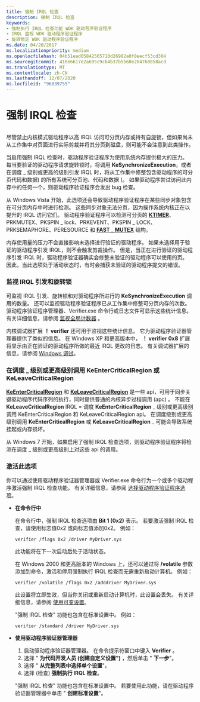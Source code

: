 ```yaml
---
title: 强制 IRQL 检查
description: 强制 IRQL 检查
keywords:
- 强制执行 IRQL 检查功能 WDK 驱动程序验证程序
- IRQL 监视 WDK 驱动程序验证程序
- 旋转锁定 WDK 驱动程序验证程序
ms.date: 04/20/2017
ms.localizationpriority: medium
ms.openlocfilehash: 04b51ead05842565710d26982a0f8eecf53cd304
ms.sourcegitcommit: 418e6617e2a695c9cb4b37b5b60e264760858acd
ms.translationtype: MT
ms.contentlocale: zh-CN
ms.lasthandoff: 12/07/2020
ms.locfileid: "96839755"
---
```

# <a name="force-irql-checking"></a>强制 IRQL 检查


## <span id="ddk_forcing_irql_checking_tools"></span><span id="DDK_FORCING_IRQL_CHECKING_TOOLS"></span>


尽管禁止内核模式驱动程序以高 IRQL 访问可分页内存或持有自旋锁，但如果尚未从工作集中对页面进行实际剪裁并将其分页到磁盘，则可能不会注意到此类操作。

当启用强制 IRQL 检查时，驱动程序验证程序为使用系统内存提供极大的压力。 每当要验证的驱动程序请求旋转锁时，将调用 **KeSynchronizeExecution**，或者在调度 \_ 级别或更高的级别引发 IRQL 时，将从工作集中修整包含驱动程序的可分页代码和数据) 的所有系统可分页池、代码和数据 (。 如果驱动程序尝试访问此内存中的任何一个，则驱动程序验证程序会发出 bug 检查。

从 Windows Vista 开始，此选项还会导致驱动程序验证程序在某些同步对象包含在可分页内存中时进行检测。 这些同步对象无法分页，因为操作系统内核正在以提升的 IRQL 访问它们。 驱动程序验证程序可以检测可分页的 [**KTIMER**](../kernel/eprocess.md)、PRKMUTEX、PKSPIN \_ lock、PRKEVENT、PKSPIN \_ LOCK、PRKSEMAPHORE、PERESOURCE 和 [**FAST \_ MUTEX**](../kernel/eprocess.md) 结构。

内存使用量的压力不会直接影响未选择进行验证的驱动程序。 如果未选择用于验证的驱动程序引发 IRQL，则不会触发剪裁操作。 但是，当正在进行验证的驱动程序引发 IRQL 时，驱动程序验证器确实会修整未验证的驱动程序可以使用的页。 因此，当此选项处于活动状态时，有时会捕获未验证的驱动程序提交的错误。

### <a name="span-idmonitoring_irql_raises_and_spin_locksspanspan-idmonitoring_irql_raises_and_spin_locksspanmonitoring-irql-raises-and-spin-locks"></a><span id="monitoring_irql_raises_and_spin_locks"></span><span id="MONITORING_IRQL_RAISES_AND_SPIN_LOCKS"></span>监视 IRQL 引发和旋转锁

可监视 IRQL 引发、旋转锁和对驱动程序所进行的 **KeSynchronizeExecution** 调用的数量。 还可以监视驱动程序验证程序已从工作集中修整可分页内存的次数。 驱动程序验证程序管理器、Verifier.exe 命令行或日志文件可显示这些统计信息。 有关详细信息，请参阅 [监视全局计数器](monitoring-global-counters.md) 。

内核调试器扩展 **！ verifier** 还可用于监视这些统计信息。 它为驱动程序验证器管理器提供了类似的信息。 在 Windows XP 和更高版本中， **！ verifier 0x8** 扩展将显示由正在验证的驱动程序所做的最近 IRQL 更改的日志。 有关调试器扩展的信息，请参阅 [Windows 调试](../debugger/index.md)。

### <a name="span-idcalling_keentercriticalregion_or_keleavecriticalregion_at_dispatch_level_or_abovespanspan-idcalling_keentercriticalregion_or_keleavecriticalregion_at_dispatch_level_or_abovespanspan-idcalling_keentercriticalregion_or_keleavecriticalregion_at_dispatch_level_or_abovespancalling-keentercriticalregion-or-keleavecriticalregion-at-dispatch_level-or-above"></a><span id="Calling_KeEnterCriticalRegion_or_KeLeaveCriticalRegion_at_DISPATCH_LEVEL_or_Above"></span><span id="calling_keentercriticalregion_or_keleavecriticalregion_at_dispatch_level_or_above"></span><span id="CALLING_KEENTERCRITICALREGION_OR_KELEAVECRITICALREGION_AT_DISPATCH_LEVEL_OR_ABOVE"></span>在调度 \_ 级别或更高级别调用 KeEnterCriticalRegion 或 KeLeaveCriticalRegion

[**KeEnterCriticalRegion**](/windows-hardware/drivers/ddi/ntddk/nf-ntddk-keentercriticalregion) 和 [**KeLeaveCriticalRegion**](/windows-hardware/drivers/ddi/ntddk/nf-ntddk-keleavecriticalregion) 是一些 api，可用于同步关键驱动程序代码序列的执行，同时提供普通的内核异步过程调用 (apc) 。 不能在 **KeLeaveCriticalRegion** IRQL = 调度 **KeEnterCriticalRegion** \_ 级别或更高级别调用 KeEnterCriticalRegion 和 KeLeaveCriticalRegion api。 在调度级别或更高级别调用 **KeEnterCriticalRegion** 或 **KeLeaveCriticalRegion** \_ 可能会导致系统挂起或内存损坏。

从 Windows 7 开始，如果启用了强制 IRQL 检查选项，则驱动程序验证程序将检测在调度 \_ 级别或更高级别上对这些 api 的调用。

### <a name="span-idactivating_this_optionspanspan-idactivating_this_optionspanactivating-this-option"></a><span id="activating_this_option"></span><span id="ACTIVATING_THIS_OPTION"></span>激活此选项

你可以通过使用驱动程序验证器管理器或 Verifier.exe 命令行为一个或多个驱动程序激活强制 IRQL 检查功能。 有关详细信息，请参阅 [选择驱动程序验证程序选项](selecting-driver-verifier-options.md)。

-   **在命令行中**

    在命令行中，强制 IRQL 检查选项由 **Bit 1 (0x2)** 表示。 若要激活强制 IRQL 检查，请使用标志值0x2 或向标志值添加0x2。 例如：

    ```
    verifier /flags 0x2 /driver MyDriver.sys
    ```

    此功能将在下一次启动后处于活动状态。

    在 Windows 2000 和更高版本的 Windows 上，还可以通过将 **/volatile** 参数添加到命令，激活和停用强制执行 IRQL 检查而无需重新启动计算机。 例如：

    ```
    verifier /volatile /flags 0x2 /adddriver MyDriver.sys
    ```

    此设置将立即生效，但当你关闭或重新启动计算机时，此设置会丢失。 有关详细信息，请参阅 [使用可变设置](using-volatile-settings.md)。

    "强制 IRQL 检查" 功能也包含在标准设置中。 例如：

    ```
    verifier /standard /driver MyDriver.sys
    ```

-   **使用驱动程序验证器管理器**

    1.  启动驱动程序验证器管理器。 在命令提示符窗口中键入 **Verifier** 。
    2.  选择 " **为代码开发人员 (创建自定义设置")** ，然后单击 " **下一步**"。
    3.  选择 " **从完整列表中选择单个设置**"。
    4.  选择 (检查) **强制执行 IRQL 检查**。

    "强制 IRQL 检查" 功能也包含在标准设置中。 若要使用此功能，请在驱动程序验证器管理器中单击 " **创建标准设置**"。

 


